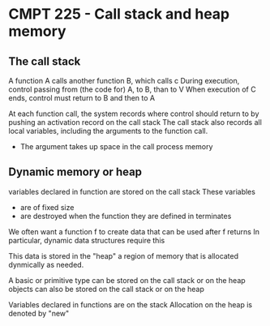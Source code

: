 # CMPT 225 - Call stack and heap memory

## The call stack
A function A calls another function B, which calls c
During execution, control passing from (the code for) A, to B, than to V
When execution of C ends, control must return to B and then to A

At each function call, the system records where control should return to by pushing an activation record on the call stack
The call stack also records all local variables, including the arguments to the function call.

- The argument takes up space in the call process memory

## Dynamic memory or heap
variables declared in function are stored on the call stack
These variables
- are of fixed size
- are destroyed when the function they are defined in terminates

We often want a function f to create data that can be used after f returns
In particular, dynamic data structures require this

This data is stored in the "heap" a region of memory that is allocated dynmically as needed.

A basic or primitive type can be stored on the call stack or on the heap
objects can also be stored on the call stack or on the heap

Variables declared in functions are on the stack
Allocation on the heap is denoted by "new"
